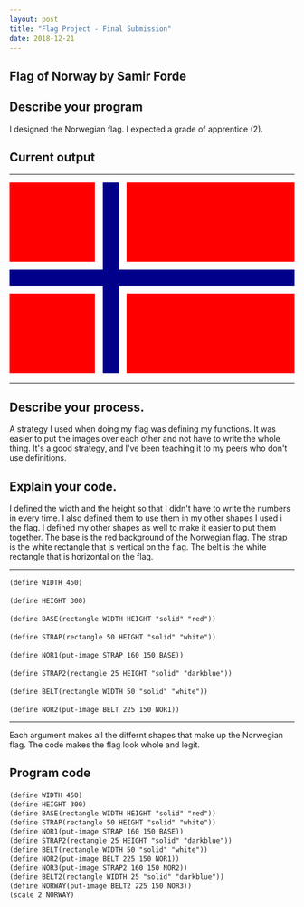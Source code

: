 ```yaml
---
layout: post
title: "Flag Project - Final Submission"
date: 2018-12-21
---
```


## Flag of Norway by Samir Forde

## Describe your program

I designed the Norwegian flag. I expected a grade of apprentice (2). 

<!--- That's rough, my dude... -->

## Current output

* * *
![Flag](Images/final-flag.png)
* * *

## Describe your process.

A strategy I used when doing my flag was defining my functions. It was easier to put the images over each other and not have to write the whole thing. It's a good strategy, and I've been teaching it to my peers who don't use definitions.

<!--- Hey... That's pretty goooood! -->


## Explain your code.

I defined the width and the height so that I didn't have to write the numbers in every time. I also defined them to use them in my other shapes I used i the flag. I defined my other shapes as well to make it easier to put them together.
The base is the red background of the Norwegian flag. The strap is the white rectangle that is vertical on the flag. The belt is the white rectangle that is horizontal on the flag.

* * *

```
(define WIDTH 450)

(define HEIGHT 300)

(define BASE(rectangle WIDTH HEIGHT "solid" "red"))

(define STRAP(rectangle 50 HEIGHT "solid" "white"))

(define NOR1(put-image STRAP 160 150 BASE))

(define STRAP2(rectangle 25 HEIGHT "solid" "darkblue"))

(define BELT(rectangle WIDTH 50 "solid" "white"))

(define NOR2(put-image BELT 225 150 NOR1))

```

* * *
Each argument makes all the differnt shapes that make up the Norwegian flag. The code makes the flag look whole and legit.
 
<!--- Ok. -->


## Program code

```
(define WIDTH 450)
(define HEIGHT 300)
(define BASE(rectangle WIDTH HEIGHT "solid" "red"))
(define STRAP(rectangle 50 HEIGHT "solid" "white"))
(define NOR1(put-image STRAP 160 150 BASE))
(define STRAP2(rectangle 25 HEIGHT "solid" "darkblue"))
(define BELT(rectangle WIDTH 50 "solid" "white"))
(define NOR2(put-image BELT 225 150 NOR1))
(define NOR3(put-image STRAP2 160 150 NOR2))
(define BELT2(rectangle WIDTH 25 "solid" "darkblue"))
(define NORWAY(put-image BELT2 225 150 NOR3))
(scale 2 NORWAY)
```
